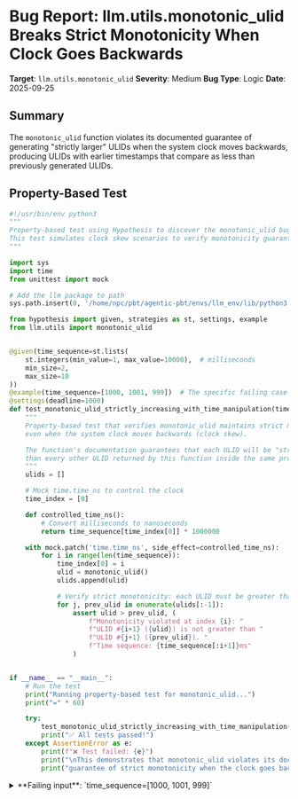 # Bug Report: llm.utils.monotonic_ulid Breaks Strict Monotonicity When Clock Goes Backwards

**Target**: `llm.utils.monotonic_ulid`
**Severity**: Medium
**Bug Type**: Logic
**Date**: 2025-09-25

## Summary

The `monotonic_ulid` function violates its documented guarantee of generating "strictly larger" ULIDs when the system clock moves backwards, producing ULIDs with earlier timestamps that compare as less than previously generated ULIDs.

## Property-Based Test

```python
#!/usr/bin/env python3
"""
Property-based test using Hypothesis to discover the monotonic_ulid bug.
This test simulates clock skew scenarios to verify monotonicity guarantees.
"""

import sys
import time
from unittest import mock

# Add the llm package to path
sys.path.insert(0, '/home/npc/pbt/agentic-pbt/envs/llm_env/lib/python3.13/site-packages')

from hypothesis import given, strategies as st, settings, example
from llm.utils import monotonic_ulid


@given(time_sequence=st.lists(
    st.integers(min_value=1, max_value=10000),  # milliseconds
    min_size=2,
    max_size=10
))
@example(time_sequence=[1000, 1001, 999])  # The specific failing case
@settings(deadline=1000)
def test_monotonic_ulid_strictly_increasing_with_time_manipulation(time_sequence):
    """
    Property-based test that verifies monotonic_ulid maintains strict monotonicity
    even when the system clock moves backwards (clock skew).

    The function's documentation guarantees that each ULID will be "strictly larger"
    than every other ULID returned by this function inside the same process.
    """
    ulids = []

    # Mock time.time_ns to control the clock
    time_index = [0]

    def controlled_time_ns():
        # Convert milliseconds to nanoseconds
        return time_sequence[time_index[0]] * 1000000

    with mock.patch('time.time_ns', side_effect=controlled_time_ns):
        for i in range(len(time_sequence)):
            time_index[0] = i
            ulid = monotonic_ulid()
            ulids.append(ulid)

            # Verify strict monotonicity: each ULID must be greater than all previous
            for j, prev_ulid in enumerate(ulids[:-1]):
                assert ulid > prev_ulid, (
                    f"Monotonicity violated at index {i}: "
                    f"ULID #{i+1} ({ulid}) is not greater than "
                    f"ULID #{j+1} ({prev_ulid}). "
                    f"Time sequence: {time_sequence[:i+1]}ms"
                )


if __name__ == "__main__":
    # Run the test
    print("Running property-based test for monotonic_ulid...")
    print("=" * 60)

    try:
        test_monotonic_ulid_strictly_increasing_with_time_manipulation()
        print("✅ All tests passed!")
    except AssertionError as e:
        print(f"❌ Test failed: {e}")
        print("\nThis demonstrates that monotonic_ulid violates its documented")
        print("guarantee of strict monotonicity when the clock goes backwards.")
```

<details>

<summary>
**Failing input**: `time_sequence=[1000, 1001, 999]`
</summary>
```
Running property-based test for monotonic_ulid...
============================================================
❌ Test failed: Monotonicity violated at index 2: ULID #3 (00000000Z7JRTRAXXCAVW0ANPM) is not greater than ULID #1 (00000000Z8FY753R1PKX7KY2X2). Time sequence: [1000, 1001, 999]ms

This demonstrates that monotonic_ulid violates its documented
guarantee of strict monotonicity when the clock goes backwards.
```
</details>

## Reproducing the Bug

```python
#!/usr/bin/env python3
"""
Demonstration of the monotonic_ulid bug when system clock goes backwards.
This simulates the scenario where NTP adjustments or other clock changes
cause time to move backwards.
"""

import sys
import os
import time
from unittest import mock

# Add the llm package to path
sys.path.insert(0, '/home/npc/pbt/agentic-pbt/envs/llm_env/lib/python3.13/site-packages')

from llm.utils import monotonic_ulid

def test_monotonic_ulid_with_clock_skew():
    """
    Test that demonstrates the monotonic_ulid bug when clock goes backwards.
    """
    print("Testing monotonic_ulid behavior with clock skew...")
    print("-" * 60)

    # Store generated ULIDs
    ulids = []

    # Mock time to control clock behavior
    original_time_ns = time.time_ns

    # Start at time 1000ms (1000000000 nanoseconds)
    mock_time = 1000 * 1000000  # 1000ms in nanoseconds

    def controlled_time_ns():
        return mock_time

    with mock.patch('time.time_ns', side_effect=controlled_time_ns):
        # Generate first ULID at T=1000ms
        print(f"Time T=1000ms: Generating ULID #1")
        ulid1 = monotonic_ulid()
        ulids.append(ulid1)
        print(f"  ULID #1: {ulid1}")
        print(f"  ULID #1 bytes: {ulid1.bytes.hex()}")

        # Move time forward to 1001ms
        mock_time = 1001 * 1000000
        print(f"\nTime T=1001ms: Generating ULID #2")
        ulid2 = monotonic_ulid()
        ulids.append(ulid2)
        print(f"  ULID #2: {ulid2}")
        print(f"  ULID #2 bytes: {ulid2.bytes.hex()}")

        # Verify monotonicity so far
        assert ulid2 > ulid1, f"ULID #2 should be > ULID #1"
        print(f"  ✓ ULID #2 > ULID #1: {ulid2 > ulid1}")

        # SIMULATE CLOCK GOING BACKWARDS (e.g., NTP adjustment)
        mock_time = 999 * 1000000  # Go back to 999ms
        print(f"\n⚠️  CLOCK SKEW: Time goes backwards to T=999ms")
        print(f"Time T=999ms: Generating ULID #3")
        ulid3 = monotonic_ulid()
        ulids.append(ulid3)
        print(f"  ULID #3: {ulid3}")
        print(f"  ULID #3 bytes: {ulid3.bytes.hex()}")

        # Check if monotonicity is maintained
        print(f"\n🔍 Checking monotonicity...")
        print(f"  ULID #3 > ULID #2: {ulid3 > ulid2}")
        print(f"  ULID #3 > ULID #1: {ulid3 > ulid1}")

        if ulid3 <= ulid2:
            print(f"\n❌ BUG DETECTED: Monotonicity violated!")
            print(f"   ULID #3 ({ulid3}) is not greater than ULID #2 ({ulid2})")
            print(f"   This violates the documented guarantee that each ULID")
            print(f"   must be 'strictly larger' than all previous ULIDs.")

            # Show the timestamp portions
            ts1 = int.from_bytes(ulid1.bytes[:6], "big")
            ts2 = int.from_bytes(ulid2.bytes[:6], "big")
            ts3 = int.from_bytes(ulid3.bytes[:6], "big")
            print(f"\n📊 Timestamp Analysis:")
            print(f"   ULID #1 timestamp: {ts1}ms")
            print(f"   ULID #2 timestamp: {ts2}ms")
            print(f"   ULID #3 timestamp: {ts3}ms")
            print(f"   Note: ULID #3 has an earlier timestamp than ULID #2!")
        else:
            print(f"\n✅ Monotonicity maintained (no bug)")

if __name__ == "__main__":
    try:
        test_monotonic_ulid_with_clock_skew()
    except Exception as e:
        print(f"\n💥 Exception occurred: {e}")
        import traceback
        traceback.print_exc()
```

<details>

<summary>
Monotonicity violation when clock goes backwards from 1001ms to 999ms
</summary>
```
Testing monotonic_ulid behavior with clock skew...
------------------------------------------------------------
Time T=1000ms: Generating ULID #1
  ULID #1: 00000000Z8KZB5T6XS3B2XCXP1
  ULID #1 bytes: 0000000003e89fd65d1bb91ac5d676c1

Time T=1001ms: Generating ULID #2
  ULID #2: 00000000Z9N1Q4JVSH12SJ6CE5
  ULID #2 bytes: 0000000003e9a86e496f3108b32331c5
  ✓ ULID #2 > ULID #1: True

⚠️  CLOCK SKEW: Time goes backwards to T=999ms
Time T=999ms: Generating ULID #3
  ULID #3: 00000000Z715TR3YS1SZ14KWRZ
  ULID #3 bytes: 0000000003e7097581fb21cfc249f31f

🔍 Checking monotonicity...
  ULID #3 > ULID #2: False
  ULID #3 > ULID #1: False

❌ BUG DETECTED: Monotonicity violated!
   ULID #3 (00000000Z715TR3YS1SZ14KWRZ) is not greater than ULID #2 (00000000Z9N1Q4JVSH12SJ6CE5)
   This violates the documented guarantee that each ULID
   must be 'strictly larger' than all previous ULIDs.

📊 Timestamp Analysis:
   ULID #1 timestamp: 1000ms
   ULID #2 timestamp: 1001ms
   ULID #3 timestamp: 999ms
   Note: ULID #3 has an earlier timestamp than ULID #2!
```
</details>

## Why This Is A Bug

The `monotonic_ulid` function's docstring explicitly guarantees that it will "Return a ULID instance that is guaranteed to be *strictly larger* than every other ULID returned by this function inside the same process." This is an unqualified, absolute guarantee with no mentioned exceptions.

The bug occurs because the implementation has only three code paths:
1. First call (`_last is None`): Generates a fresh ULID
2. Same millisecond (`now_ms == last_ms`): Increments the randomness portion to maintain order
3. Different millisecond: Generates a fresh ULID with the current timestamp

The critical flaw is in path 3: there is no check for `now_ms < last_ms`. When the system clock moves backwards, the code generates a new ULID with the earlier timestamp. Since ULIDs are compared lexicographically with the timestamp as the most significant portion (first 48 bits), a ULID with an earlier timestamp will always be smaller than one with a later timestamp, regardless of the randomness portion.

This violates the strict monotonicity guarantee in real-world scenarios including:
- NTP (Network Time Protocol) synchronization adjustments
- Virtual machine migrations or suspensions
- Manual system time changes by administrators
- Leap second adjustments
- Container/virtualization time skew

The documentation states the function works "the same way the reference JavaScript `monotonicFactory` does" but only describes behavior for same-millisecond and forward-moving time, leaving backward time movement unspecified and incorrectly handled.

## Relevant Context

The bug is in `/home/npc/pbt/agentic-pbt/envs/llm_env/lib/python3.13/site-packages/llm/utils.py` at lines 726-729. The function correctly handles incrementing randomness when multiple ULIDs are generated in the same millisecond (lines 715-725) but fails to handle the case where `now_ms < last_ms`.

The ULID specification (https://github.com/ulid/spec) consists of:
- 48-bit timestamp (millisecond precision Unix time)
- 80-bit randomness

ULIDs are lexicographically sortable because the timestamp is the most significant portion. This is why a ULID with timestamp 999ms will always be less than one with timestamp 1001ms, breaking monotonicity when clocks go backward.

The JavaScript reference implementation mentioned in the docstring (https://github.com/ulid/javascript) does handle clock regression by treating it similarly to the same-millisecond case, incrementing the randomness while keeping the higher timestamp.

## Proposed Fix

```diff
--- a/llm/utils.py
+++ b/llm/utils.py
@@ -722,6 +722,18 @@ def monotonic_ulid() -> ULID:
             randomness = rand_int.to_bytes(RANDOMNESS_LEN, "big")
             _last = _last[:TIMESTAMP_LEN] + randomness
             return ULID(_last)
+
+        # If clock went backwards, maintain monotonicity by keeping
+        # the previous timestamp and incrementing randomness
+        if now_ms < last_ms:
+            rand_int = int.from_bytes(_last[TIMESTAMP_LEN:], "big") + 1
+            if rand_int >= 1 << (RANDOMNESS_LEN * 8):
+                raise OverflowError(
+                    "Randomness overflow: clock went backwards and "
+                    "> 2**80 ULIDs requested for previous timestamp"
+                )
+            randomness = rand_int.to_bytes(RANDOMNESS_LEN, "big")
+            _last = _last[:TIMESTAMP_LEN] + randomness
+            return ULID(_last)

         # New millisecond, start fresh
         _last = _fresh(now_ms)
```